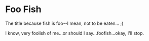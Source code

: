 # Foo Fish

The title because fish is foo--I mean, not to be eaten... ;)

I know, very foolish of me...or should I say...foofish...okay, I'll stop.
